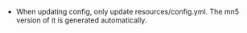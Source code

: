 * When updating config, only update resources/config.yml. The mn5 version of it is generated automatically.
